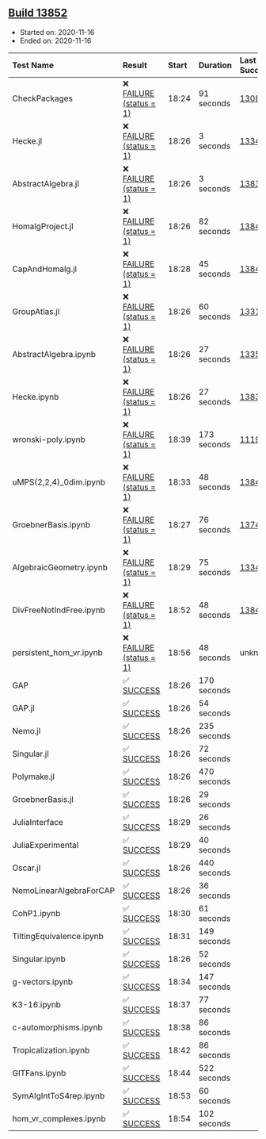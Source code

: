 ## [Build 13852](https://oscarci.mathematik.uni-kl.de/job/oscar/13852/)

* Started on: 2020-11-16
* Ended on: 2020-11-16

| Test Name    | Result | Start | Duration | Last Success | First Failure |
|:-------------|:-------|:------|:---------|:-------------|:--------------|
| CheckPackages | ❌ [FAILURE (status = 1)](https://oscarci.mathematik.uni-kl.de/job/oscar/13852/artifact/logs/build-13852/CheckPackages.log) | 18:24 | 91 seconds | [13085](https://oscarci.mathematik.uni-kl.de/job/oscar/13085/) | [13086](https://oscarci.mathematik.uni-kl.de/job/oscar/13086/) |
| Hecke.jl | ❌ [FAILURE (status = 1)](https://oscarci.mathematik.uni-kl.de/job/oscar/13852/artifact/logs/build-13852/Hecke.jl.log) | 18:26 | 3 seconds | [13341](https://oscarci.mathematik.uni-kl.de/job/oscar/13341/) | [13342](https://oscarci.mathematik.uni-kl.de/job/oscar/13342/) |
| AbstractAlgebra.jl | ❌ [FAILURE (status = 1)](https://oscarci.mathematik.uni-kl.de/job/oscar/13852/artifact/logs/build-13852/AbstractAlgebra.jl.log) | 18:26 | 3 seconds | [13837](https://oscarci.mathematik.uni-kl.de/job/oscar/13837/) | [13838](https://oscarci.mathematik.uni-kl.de/job/oscar/13838/) |
| HomalgProject.jl | ❌ [FAILURE (status = 1)](https://oscarci.mathematik.uni-kl.de/job/oscar/13852/artifact/logs/build-13852/HomalgProject.jl.log) | 18:26 | 82 seconds | [13845](https://oscarci.mathematik.uni-kl.de/job/oscar/13845/) | [13846](https://oscarci.mathematik.uni-kl.de/job/oscar/13846/) |
| CapAndHomalg.jl | ❌ [FAILURE (status = 1)](https://oscarci.mathematik.uni-kl.de/job/oscar/13852/artifact/logs/build-13852/CapAndHomalg.jl.log) | 18:28 | 45 seconds | [13845](https://oscarci.mathematik.uni-kl.de/job/oscar/13845/) | [13846](https://oscarci.mathematik.uni-kl.de/job/oscar/13846/) |
| GroupAtlas.jl | ❌ [FAILURE (status = 1)](https://oscarci.mathematik.uni-kl.de/job/oscar/13852/artifact/logs/build-13852/GroupAtlas.jl.log) | 18:26 | 60 seconds | [13311](https://oscarci.mathematik.uni-kl.de/job/oscar/13311/) | [13312](https://oscarci.mathematik.uni-kl.de/job/oscar/13312/) |
| AbstractAlgebra.ipynb | ❌ [FAILURE (status = 1)](https://oscarci.mathematik.uni-kl.de/job/oscar/13852/artifact/logs/build-13852/AbstractAlgebra.ipynb.log) | 18:26 | 27 seconds | [13355](https://oscarci.mathematik.uni-kl.de/job/oscar/13355/) | [13356](https://oscarci.mathematik.uni-kl.de/job/oscar/13356/) |
| Hecke.ipynb | ❌ [FAILURE (status = 1)](https://oscarci.mathematik.uni-kl.de/job/oscar/13852/artifact/logs/build-13852/Hecke.ipynb.log) | 18:26 | 27 seconds | [13837](https://oscarci.mathematik.uni-kl.de/job/oscar/13837/) | [13838](https://oscarci.mathematik.uni-kl.de/job/oscar/13838/) |
| wronski-poly.ipynb | ❌ [FAILURE (status = 1)](https://oscarci.mathematik.uni-kl.de/job/oscar/13852/artifact/logs/build-13852/wronski-poly.ipynb.log) | 18:39 | 173 seconds | [11192](https://oscarci.mathematik.uni-kl.de/job/oscar/11192/) | [11193](https://oscarci.mathematik.uni-kl.de/job/oscar/11193/) |
| uMPS(2,2,4)_0dim.ipynb | ❌ [FAILURE (status = 1)](https://oscarci.mathematik.uni-kl.de/job/oscar/13852/artifact/logs/build-13852/uMPS-2-2-4-_0dim.ipynb.log) | 18:33 | 48 seconds | [13841](https://oscarci.mathematik.uni-kl.de/job/oscar/13841/) | [13842](https://oscarci.mathematik.uni-kl.de/job/oscar/13842/) |
| GroebnerBasis.ipynb | ❌ [FAILURE (status = 1)](https://oscarci.mathematik.uni-kl.de/job/oscar/13852/artifact/logs/build-13852/GroebnerBasis.ipynb.log) | 18:27 | 76 seconds | [13748](https://oscarci.mathematik.uni-kl.de/job/oscar/13748/) | [13749](https://oscarci.mathematik.uni-kl.de/job/oscar/13749/) |
| AlgebraicGeometry.ipynb | ❌ [FAILURE (status = 1)](https://oscarci.mathematik.uni-kl.de/job/oscar/13852/artifact/logs/build-13852/AlgebraicGeometry.ipynb.log) | 18:29 | 75 seconds | [13341](https://oscarci.mathematik.uni-kl.de/job/oscar/13341/) | [13342](https://oscarci.mathematik.uni-kl.de/job/oscar/13342/) |
| DivFreeNotIndFree.ipynb | ❌ [FAILURE (status = 1)](https://oscarci.mathematik.uni-kl.de/job/oscar/13852/artifact/logs/build-13852/DivFreeNotIndFree.ipynb.log) | 18:52 | 48 seconds | [13845](https://oscarci.mathematik.uni-kl.de/job/oscar/13845/) | [13846](https://oscarci.mathematik.uni-kl.de/job/oscar/13846/) |
| persistent_hom_vr.ipynb | ❌ [FAILURE (status = 1)](https://oscarci.mathematik.uni-kl.de/job/oscar/13852/artifact/logs/build-13852/persistent_hom_vr.ipynb.log) | 18:56 | 48 seconds | unknown | unknown |
| GAP | ✅ [SUCCESS](https://oscarci.mathematik.uni-kl.de/job/oscar/13852/artifact/logs/build-13852/GAP.log) | 18:26 | 170 seconds |  |  |
| GAP.jl | ✅ [SUCCESS](https://oscarci.mathematik.uni-kl.de/job/oscar/13852/artifact/logs/build-13852/GAP.jl.log) | 18:26 | 54 seconds |  |  |
| Nemo.jl | ✅ [SUCCESS](https://oscarci.mathematik.uni-kl.de/job/oscar/13852/artifact/logs/build-13852/Nemo.jl.log) | 18:26 | 235 seconds |  |  |
| Singular.jl | ✅ [SUCCESS](https://oscarci.mathematik.uni-kl.de/job/oscar/13852/artifact/logs/build-13852/Singular.jl.log) | 18:26 | 72 seconds |  |  |
| Polymake.jl | ✅ [SUCCESS](https://oscarci.mathematik.uni-kl.de/job/oscar/13852/artifact/logs/build-13852/Polymake.jl.log) | 18:26 | 470 seconds |  |  |
| GroebnerBasis.jl | ✅ [SUCCESS](https://oscarci.mathematik.uni-kl.de/job/oscar/13852/artifact/logs/build-13852/GroebnerBasis.jl.log) | 18:26 | 29 seconds |  |  |
| JuliaInterface | ✅ [SUCCESS](https://oscarci.mathematik.uni-kl.de/job/oscar/13852/artifact/logs/build-13852/JuliaInterface.log) | 18:29 | 26 seconds |  |  |
| JuliaExperimental | ✅ [SUCCESS](https://oscarci.mathematik.uni-kl.de/job/oscar/13852/artifact/logs/build-13852/JuliaExperimental.log) | 18:29 | 40 seconds |  |  |
| Oscar.jl | ✅ [SUCCESS](https://oscarci.mathematik.uni-kl.de/job/oscar/13852/artifact/logs/build-13852/Oscar.jl.log) | 18:26 | 440 seconds |  |  |
| NemoLinearAlgebraForCAP | ✅ [SUCCESS](https://oscarci.mathematik.uni-kl.de/job/oscar/13852/artifact/logs/build-13852/NemoLinearAlgebraForCAP.log) | 18:26 | 36 seconds |  |  |
| CohP1.ipynb | ✅ [SUCCESS](https://oscarci.mathematik.uni-kl.de/job/oscar/13852/artifact/logs/build-13852/CohP1.ipynb.log) | 18:30 | 61 seconds |  |  |
| TiltingEquivalence.ipynb | ✅ [SUCCESS](https://oscarci.mathematik.uni-kl.de/job/oscar/13852/artifact/logs/build-13852/TiltingEquivalence.ipynb.log) | 18:31 | 149 seconds |  |  |
| Singular.ipynb | ✅ [SUCCESS](https://oscarci.mathematik.uni-kl.de/job/oscar/13852/artifact/logs/build-13852/Singular.ipynb.log) | 18:26 | 52 seconds |  |  |
| g-vectors.ipynb | ✅ [SUCCESS](https://oscarci.mathematik.uni-kl.de/job/oscar/13852/artifact/logs/build-13852/g-vectors.ipynb.log) | 18:34 | 147 seconds |  |  |
| K3-16.ipynb | ✅ [SUCCESS](https://oscarci.mathematik.uni-kl.de/job/oscar/13852/artifact/logs/build-13852/K3-16.ipynb.log) | 18:37 | 77 seconds |  |  |
| c-automorphisms.ipynb | ✅ [SUCCESS](https://oscarci.mathematik.uni-kl.de/job/oscar/13852/artifact/logs/build-13852/c-automorphisms.ipynb.log) | 18:38 | 86 seconds |  |  |
| Tropicalization.ipynb | ✅ [SUCCESS](https://oscarci.mathematik.uni-kl.de/job/oscar/13852/artifact/logs/build-13852/Tropicalization.ipynb.log) | 18:42 | 86 seconds |  |  |
| GITFans.ipynb | ✅ [SUCCESS](https://oscarci.mathematik.uni-kl.de/job/oscar/13852/artifact/logs/build-13852/GITFans.ipynb.log) | 18:44 | 522 seconds |  |  |
| SymAlgIntToS4rep.ipynb | ✅ [SUCCESS](https://oscarci.mathematik.uni-kl.de/job/oscar/13852/artifact/logs/build-13852/SymAlgIntToS4rep.ipynb.log) | 18:53 | 60 seconds |  |  |
| hom_vr_complexes.ipynb | ✅ [SUCCESS](https://oscarci.mathematik.uni-kl.de/job/oscar/13852/artifact/logs/build-13852/hom_vr_complexes.ipynb.log) | 18:54 | 102 seconds |  |  |
